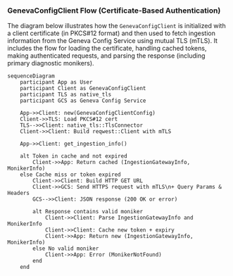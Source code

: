 ### GenevaConfigClient Flow (Certificate-Based Authentication)

The diagram below illustrates how the `GenevaConfigClient` is initialized with a client certificate (in PKCS#12 format) and then used to fetch ingestion information from the Geneva Config Service using mutual TLS (mTLS). It includes the flow for loading the certificate, handling cached tokens, making authenticated requests, and parsing the response (including primary diagnostic monikers).

```mermaid
sequenceDiagram
    participant App as User
    participant Client as GenevaConfigClient
    participant TLS as native_tls
    participant GCS as Geneva Config Service

    App->>Client: new(GenevaConfigClientConfig)
    Client->>TLS: Load PKCS#12 cert
    TLS-->>Client: native_tls::TlsConnector
    Client->>Client: Build reqwest::Client with mTLS

    App->>Client: get_ingestion_info()

    alt Token in cache and not expired
        Client->>App: Return cached (IngestionGatewayInfo, MonikerInfo)
    else Cache miss or token expired
        Client->>Client: Build HTTP GET URL
        Client->>GCS: Send HTTPS request with mTLS\n+ Query Params & Headers
        GCS-->>Client: JSON response (200 OK or error)

        alt Response contains valid moniker
            Client->>Client: Parse IngestionGatewayInfo and MonikerInfo
            Client->>Client: Cache new token + expiry
            Client->>App: Return new (IngestionGatewayInfo, MonikerInfo)
        else No valid moniker
            Client->>App: Error (MonikerNotFound)
        end
    end